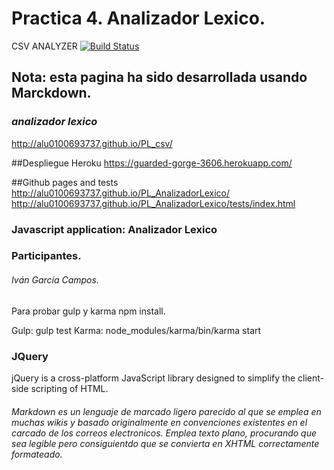 # Practica 4. Analizador Lexico. #
CSV ANALYZER    [![Build Status](https://travis-ci.org/alu0100693737/PL_AnalizadorLexico.svg)](https://travis-ci.org/alu0100693737/PL_AnalizadorLexico)

Nota: esta pagina ha sido desarrollada usando Marckdown.
--------------------------------------------------------

### ***analizador lexico***

http://alu0100693737.github.io/PL_csv/

##Despliegue Heroku
https://guarded-gorge-3606.herokuapp.com/

##Github pages and tests
http://alu0100693737.github.io/PL_AnalizadorLexico/
http://alu0100693737.github.io/PL_AnalizadorLexico/tests/index.html

### Javascript application: Analizador Lexico

### Participantes.
###### Iván García Campos.

Para probar gulp y karma
npm install.

Gulp: gulp test
Karma: node_modules/karma/bin/karma start

### JQuery 
 jQuery is a cross-platform JavaScript library designed to simplify the client-side scripting of HTML. 
###### Markdown es un lenguaje de marcado ligero parecido al que se emplea en muchas wikis y basado originalmente en convenciones existentes en el carcado de los correos electronicos. Emplea texto plano, procurando que sea legible pero consiguientdo que se convierta en XHTML correctamente formateado.

